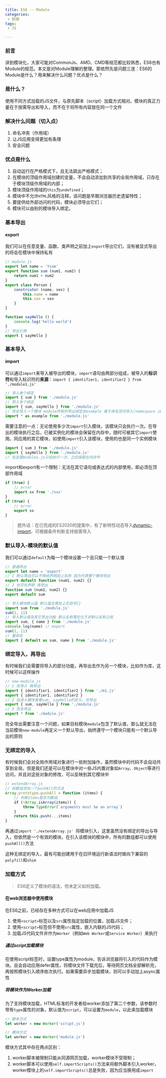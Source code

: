 ```yaml
---
title: ES6 -- Module
categories:
 - 前端
tags:
 - JS

---
```


### 前言

讲到模块化，大家可能对CommonJs、AMD、CMD等规范都比较熟悉，ES6也有Module的规范。本文是对Module理解的整理。那依然先是问题三连：ES6的Module是什么？用来解决什么问题？优点是什么？

<!-- more -->

### 是什么？

使用不同方式加载的JS文件，与原先脚本（script）加载方式相对。模块的真正力量在于按需导出和导入，而不在于将所有内容放在同一个文件

### 解决什么问题（切入点）

1. 命名冲突（作用域）
2. 让JS应用变得更加有条理
3. 安全问题

### 优点是什么

1. 自动运行在严格模式下，且无法跳出严格模式；
2. 在模块的顶级作用域创建的变量，不会自动添加到共享的全局作用域，只存在于模块顶级作用域的内部；
3. 模块顶级作用域的`this`为`undefined`；
4. 模块中不允许`HTML`风格的注释，该问题是早期浏览器历史遗留特性；
5. 要提供给外部访问的代码，模块必须导出它们；
6. 模块可以由别的模块导入绑定。

### 基本导出

#### export

我们可以在任意变量、函数、类声明之前加上`export`导出它们，没有被显式导出的将会在模块中保持私有

```javascript
// module.js
export let name = 'Ysom'
export function sum (num1, num2) {
    return num1 + num2
}
export class Person {
    constrcutor (name, sex) {
        this.name = name
        this.sex = sex
    }
}

function sayHello () {
    console.log('hello world')
}
// 导出引用
export { sayHello }
```

### 基本导入

#### import

可以通过`import`来导入被导出的模块，`import`语句由两部分组成，被导入的**标识符**和导入标识符的**来源**：`import { identifier1, identifier2 } from './module1.js'`

```javascript
// 导入单个绑定
import { sum } from './module.js'
// 导入多个绑定
import { sum, sayHello } from './module.js'
// 完全导入一个模块 module所有的导出绑定在example 属于命名空间导入(namespace import)
import * as example from './module.js'
```

需要注意的一点：无论使用多少次`import`引入模块，该模块只会执行一次。在导出的模块执行之后，已被实例化的模块会保留在内存中，随时可被其它`import`使用。同应用的其它模块，如使用`import`引入该模块，使用的也是同一个实例模块

```javascript
import { sum } from './module.js'
import { sayHello } from './module.js'
// 在这里modules.js只会执行一次，之后保留在内存中
```

import和export有一个限制：无法在其它语句或表达式的内部使用，即必须在顶部作用域

```javascript
if (true) {
    // error
    import xx from './xxx'
}
if (true) {
    // error
    export xx
}
```

> 题外话：在已完成的ES2020的提案中，有了新特性动态导入[dynamic-import](https://github.com/tc39/proposal-dynamic-import)，可根据条件判断支持按需导入

### 默认导入-模块的默认值

我们可以通过`default`为每一个模块设置一个且只能一个默认值

```javascript
// 普通导出
export let name = 'export'
// 1 默认导出可以不用给声明加上名称 因为代表整个模块导出
export default function (num1, num2) {}
// 2 也可先声明 再导出
function sum (num1, num2) {}
export default sum
```

```javascript
// 导入模块默认值 默认值无需加上花括号{}
import sum from './module.js'
sum(1, 11)
// 导入默认值及其它导出功能 默认名称需在位于非默认名称之前
import sum, { name } from './module.js'
console.log(name) // export
sum(1, 11)
// 重命名
import { default as sum, name } from './module.js'
```

### 绑定导入，再导出

有时候我们会需要将导入的部分功能，再导出去作为另一个模块，比如作为库，这时候可以这样操作

```javascript
// new-module.js
// 1 先导入 再导出
import { identifier1, identifier2 } from './m1.js'
export { identifier1, identifier2 }
// 2 会进入模块查看sum, sayHello的定义，并导出
export { sum, sayHello } from './module.js'
// 3 完全导出
export * from './module.js'
```

完全导出需要注意一个问题，如果目标模块`module`包含了默认值，那么就无法在当前模块`new-module`再定义一个默认导出，始终遵守一个模块只能有一个默认导出的原则

### 无绑定的导入

有时候我们会对全局作用域对象进行一些附加操作，虽然模块中的代码不会自动共享到全局，但是我们还是可以在模块中对一些JS内置对象如`Array`、`Object`等进行访问，并且对这些对象的修改，可以反映到其它模块中

```javascript
// extendArray.js
// 给数组添加一个pushAll的方法
Array.prototype.pushAll = function (items) {
    // 判断items是否为数组
    if (!Array.isArray(items)) {
        throw TypeError(`arguments must be an array`)
    }
    return this.push(...items)
}
```

再通过`import './extendArray.js' `将模块引入，这里虽然没有绑定的导出与导入，但依然是一个有效的模块，在引入该模块的模块中，所有的数组都可以使用`pushAll()`方法

这种无绑定的导入，最有可能创建用于在旧环境运行新语法时做向下兼容的`polyfill`和`shim`

### 加载方式

> ES6定义了模块的语法，但未定义如何加载。

#### 在web浏览器中使用模块

在ES6之前，已经存在多种方式可以在web应用中加载JS

1. 使用`<script>`标签以及`src`属性指定加载的位置，加载JS文件；
2. 使用`<script>`标签但不使用`src`属性，嵌入内联的JS代码；
3. 加载JS代码文件并作为`Worker`（例如`Web Worker`或`Service Worker`）来执行

##### 通过script加载模块

在使用script标签时，设置type属性为module，告诉浏览器将引入的代码作为模块。且会自动应用defer属性，将模块文件下载完后，等待网页文档全部解析完，再按照模块引入顺序依次执行。如果需要异步加载模块，则可以手动加上async属性

##### 将模块作为Worker加载

为了支持模块加载，HTML标准的开发者给worker添加了第二个参数，该参数时带有`type`属性的对象，默认值为`script`，可以设置为`module`，以此来加载模块

```javascript
// 脚本方式
let worker = new Worker('script.js')

// 模块方式
let worker = new Worker('module.js')
```

模块方式其中存在两点区别：

1. worker脚本被限制只能从同源网页加载，worker模块不受限制；
2. worker脚本可以使用`self.importScripts()`方法来将额外脚本引入worker，worker模块上的`self.importScripts()`总是失败，因为应当换用成`import`